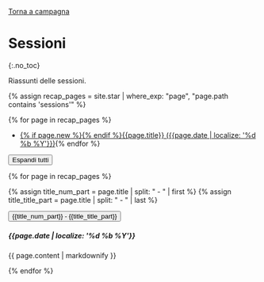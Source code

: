 [Torna a campagna](./campaign.md)

# Sessioni
{:.no_toc}

Riassunti delle sessioni.

{% assign recap_pages = site.star | where_exp: "page", "page.path contains 'sessions'" %}

{% for page in recap_pages %}
- <a href="#{{page.title | slugify}}" class="recap-index">{% if page.new %}<span class="new"></span>{% endif %}{{page.title}}    ({{page.date |  localize: '%d %b %Y'}})</a>{% endfor %}

<button type="button" class="expand-all">Espandi tutti</button>

<div class="noindent">

{% for page in recap_pages %}

{% assign title_num_part = page.title | split: " - " | first %}
{% assign title_title_part = page.title | split: " - " | last %}

<button type="button" class="collapsible coll-primary" id="{{page.title | slugify}}">{{title_num_part}} - <span class="recap-title">{{title_title_part}}</span></button>
<div class="collapsible-content hidden" markdown="1">

##### {{page.date | localize: '%d %b %Y'}}

{{ page.content | markdownify }}

</div>

{% endfor %}

</div>